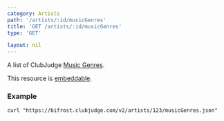 ```yaml
---
category: Artists
path: '/artists/:id/musicGenres'
title: 'GET /artists/:id/musicGenres'
type: 'GET'

layout: nil
---
```


A list of ClubJudge [Music Genres](#/music-genre-model).

This resource is [embeddable](#/resource-embedding).

### Example

```
curl "https://bifrost.clubjudge.com/v2/artists/123/musicGenres.json"
```
